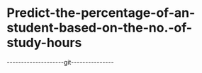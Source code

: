 # Predict-the-percentage-of-an-student-based-on-the-no.-of-study-hours
--------------------git---------------